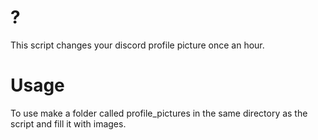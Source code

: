 # ?
This script changes your discord profile picture once an hour.
# Usage
To use make a folder called profile_pictures in the same directory as the script and fill it with images.
